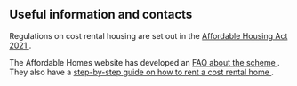 ##  Useful information and contacts

Regulations on cost rental housing are set out in the [ Affordable Housing Act
2021 ](https://www.irishstatutebook.ie/eli/2021/act/25/enacted/en/print#part3)
.

The Affordable Homes website has developed an [ FAQ about the scheme
](https://affordablehomes.ie/rent/faq/) . They also have a [ step-by-step
guide on how to rent a cost rental home
](https://affordablehomes.ie/rent/stepbystep/) .
